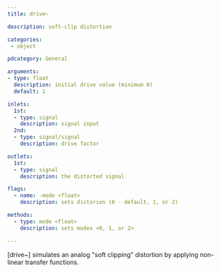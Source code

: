 ```yaml
---
title: drive~

description: soft-clip distortion

categories:
 - object

pdcategory: General

arguments:
- type: float
  description: initial drive value (minimum 0)
  default: 1

inlets:
  1st:
  - type: signal
    description: signal input
  2nd:
  - type: signal/signal
    description: drive factor

outlets:
  1st:
  - type: signal
    description: the distorted signal

flags:
  - name: -mode <float>
    description: sets distorion (0 - default, 1, or 2)

methods:
  - type: mode <float>
    description: sets modes <0, 1, or 2>

---
```


[drive~] simulates an analog "soft clipping" distortion by applying non-linear transfer functions.

